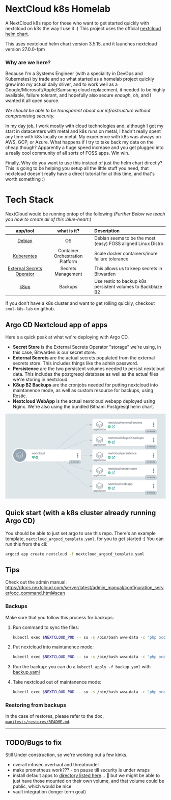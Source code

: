 # NextCloud k8s Homelab
A NextCloud k8s repo for those who want to get started quickly with nextcloud on k3s the way I use it :) This project uses the official [nextcloud helm chart](https://github.com/nextcloud/helm/tree/master/charts/nextcloud).

This uses nextcloud helm chart version 3.5.15, and it launches nextcloud version 27.0.0-fpm

### Why are we here?
Because I'm a Systems Engineer (with a speciality in DevOps and Kubernetes) by trade and so what started as a homelab project quickly grew into my actual daily driver, and to work well as a Google/Microsoft/Apple/Samsung cloud replacement, it needed to be highly available, failure tolerant, and hopefully also secure *enough*, oh, and I wanted it all open source.

*We should be able to be transparent about our infrastructure without compromising security.*

In my day job, I work mostly with cloud technologies and, although I got my start in datacenters with metal and k8s runs on metal, I hadn't really spent any time with k8s locally on metal. My experience with k8s was always on AWS, GCP, or Azure. What happens if I try to take back my data on the cheap though? Apparently a huge speed increase and you get plugged into a really cool community of all sorts of FOSS apps. Win win.

Finally, Why do you want to use this instead of just the helm chart directly? This is going to be helping you setup all the little stuff you need, that nextcloud doesn't really have a direct tutorial for at this time, and that's worth something :)

# Tech Stack

NextCloud would be running ontop of the following
*(Further Below we teach you how to create all of this :blue-heart:)*

|           app/tool          |            what is it?           | Description                                                  |
|:---------------------------:|:--------------------------------:|:-------------------------------------------------------------|
|           [Debian]          |                OS                | Debian seems to be the most (easy) FOSS aligned Linux Distro |
|         [Kuberentes]        | Container Orchestration Platform | Scale docker containers/more failure tolerance               |
| [External Secrets Operator] |        Secrets Management        | This allows us to keep secrets in Bitwarden                  |
|            [k8up]           |              Backups             | Use restic to backup k8s persistent volumes to Backblaze B2  |

If you don't have a k8s cluster and want to get rolling quickly, checkout `smol-k8s-lab` on github.

## Argo CD Nextcloud app of apps

Here's a quick peak at what we're deploying with Argo CD.
- **Secret Store** is the External Secrets Operator "storage" we're using, in this case, Bitwarden is our secret store.
- **External Secrets** are the actual secrets populated from the external secrets store. This includes things like the admin password.
- **Persistence** are the two persistent volumes needed to persist nextcloud data. This includes the postgresql database as well as the actual files we're storing in nextcloud
- **K8up B2 Backups** are the cronjobs needed for putting nextcloud into maintanence mode, as well as custom resource for backups, using Restic.
- **Nextcloud WebApp** is the actual nextcloud webapp deployed using Nginx. We're also using the bundled Bitnami Postgresql helm chart.

<img src='./screenshots/nextcloud_app.png' width='800'>


## Quick start (with a k8s cluster already running Argo CD)
You should be able to just set argo to use this repo. There's an example template, `nextcloud_argocd_template.yaml`, for you to get started :) You can run this from the cli:

```bash
argocd app create nextcloud -f nextcloud_argocd_template.yaml
```

## Tips
Check out the admin manual:
https://docs.nextcloud.com/server/latest/admin_manual/configuration_server/occ_command.html#scan

### Backups
Make sure that you follow this process for backups:

1. Run command to sync the files:
   ```bash
   kubectl exec $NEXTCLOUD_POD -- su -s /bin/bash www-data -c "php occ files:scan --all"
   ```

2. Put nextcloud into maintanence mode:
   ```bash
   kubectl exec $NEXTCLOUD_POD -- su -s /bin/bash www-data -c "php occ maintenance:mode --on"
   ```

3. Run the backup:
   you can do a `kubectl apply -f backup.yaml` with [backup.yaml](manifests/k8up_restores/testing_tools/)

4. Take nextcloud out of maintanence mode:
   ```bash
   kubectl exec $NEXTCLOUD_POD -- su -s /bin/bash www-data -c "php occ maintenance:mode --off"
   ```

### Restoring from backups
In the case of restores, please refer to the doc, [`manifests/restores/README.md`](./manifests/restores/README.md).

---

## TODO/Bugs to fix
Still Under construction, so we're working out a few kinks.
- overall infosec overhaul and threatmodel
- make prometheus work??? - on pause till security is under wraps
- install default apps to [directory listed here](https://github.com/nextcloud/docker/blob/8cfb0e50ef8a42ee366d1413df969ac801cac30c/24/fpm/config/apps.config.php)... :thinking: but we might be able to just have those mounted on their own volume, and that volume could be public, which would be nice
- vault integration (longer term goal)

<!-- link references -->
[Debian]: https://www.debian.org/
[Kuberentes]: https://kubernetes.io/
[External Secrets Operator]: https://external-secrets.io/v0.9.0/examples/bitwarden/
[k8up]: https://k8up.io/k8up/2.5/index.html

